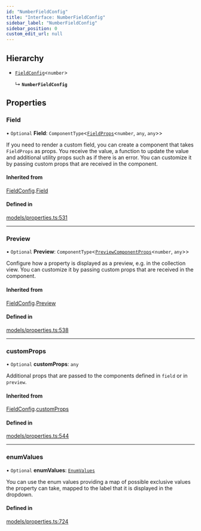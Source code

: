 ```yaml
---
id: "NumberFieldConfig"
title: "Interface: NumberFieldConfig"
sidebar_label: "NumberFieldConfig"
sidebar_position: 0
custom_edit_url: null
---
```


## Hierarchy

- [`FieldConfig`](FieldConfig)<`number`\>

  ↳ **`NumberFieldConfig`**

## Properties

### Field

• `Optional` **Field**: `ComponentType`<[`FieldProps`](FieldProps)<`number`, `any`, `any`\>\>

If you need to render a custom field, you can create a component that
takes `FieldProps` as props. You receive the value, a function to
update the value and additional utility props such as if there is an error.
You can customize it by passing custom props that are received
in the component.

#### Inherited from

[FieldConfig](FieldConfig).[Field](FieldConfig#field)

#### Defined in

[models/properties.ts:531](https://github.com/Camberi/firecms/blob/2d60fba/src/models/properties.ts#L531)

___

### Preview

• `Optional` **Preview**: `ComponentType`<[`PreviewComponentProps`](PreviewComponentProps)<`number`, `any`\>\>

Configure how a property is displayed as a preview, e.g. in the collection
view. You can customize it by passing custom props that are received
in the component.

#### Inherited from

[FieldConfig](FieldConfig).[Preview](FieldConfig#preview)

#### Defined in

[models/properties.ts:538](https://github.com/Camberi/firecms/blob/2d60fba/src/models/properties.ts#L538)

___

### customProps

• `Optional` **customProps**: `any`

Additional props that are passed to the components defined in `field`
or in `preview`.

#### Inherited from

[FieldConfig](FieldConfig).[customProps](FieldConfig#customprops)

#### Defined in

[models/properties.ts:544](https://github.com/Camberi/firecms/blob/2d60fba/src/models/properties.ts#L544)

___

### enumValues

• `Optional` **enumValues**: [`EnumValues`](../types/EnumValues)

You can use the enum values providing a map of possible
exclusive values the property can take, mapped to the label that it is
displayed in the dropdown.

#### Defined in

[models/properties.ts:724](https://github.com/Camberi/firecms/blob/2d60fba/src/models/properties.ts#L724)
